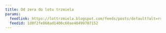 ```yaml
---
title: Od zera do lotu trzmiela
params:
  feedlink: https://lottrzmiela.blogspot.com/feeds/posts/default?alt=rss
  feedid: 1d0f2fe868ad1400c60ae40499707152
---
```

